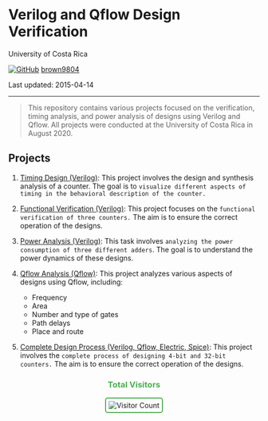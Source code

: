 # Verilog and Qflow Design Verification

University of Costa Rica 

[![GitHub](https://img.shields.io/badge/--181717?logo=github&logoColor=ffffff)](https://github.com/)
[brown9804](https://github.com/brown9804)

Last updated: 2015-04-14

------------------------------------------

> This repository contains various projects focused on the verification, timing analysis, and power analysis of designs using Verilog and Qflow. All projects were conducted at the University of Costa Rica in August 2020.

## Projects

1. [Timing Design (Verilog)](./Timing_Design): This project involves the design and synthesis analysis of a counter. The goal is to `visualize different aspects of timing in the behavioral description of the counter.`
2. [Functional Verification (Verilog)](./Functional_Verification): This project focuses on the `functional verification of three counters.` The aim is to ensure the correct operation of the designs.
3. [Power Analysis (Verilog)](./Power_analysis): This task involves `analyzing the power consumption of three different adders`. The goal is to understand the power dynamics of these designs.
4. [Qflow Analysis (Qflow)](./Qflow_Analysis): This project analyzes various aspects of designs using Qflow, including:

      - Frequency
      - Area
      - Number and type of gates
      - Path delays
      - Place and route

5. [Complete Design Process (Verilog, Qflow, Electric, Spice)](./Design_Complete_Process): This project involves the `complete process of designing 4-bit and 32-bit counters.` The aim is to ensure the correct operation of the designs.

<div align="center">
  <h3 style="color: #4CAF50;">Total Visitors</h3>
  <img src="https://profile-counter.glitch.me/brown9804/count.svg" alt="Visitor Count" style="border: 2px solid #4CAF50; border-radius: 5px; padding: 5px;"/>
</div>
